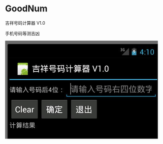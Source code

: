 # GoodNum
吉祥号码计算器 V1.0

手机号码等测吉凶

![屏幕示例图片](https://github.com/goodfrd/GoodNum/blob/master/goodNum.png)